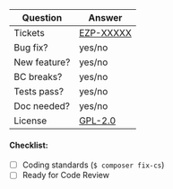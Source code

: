 | Question      | Answer
| ------------- | ---
| Tickets       |  [EZP-XXXXX](https://jira.ez.no/browse/EZP-XXXXX) <!-- URLs to JIRA issue(s) (or N/A) -->
| Bug fix?      | yes/no
| New feature?  | yes/no
| BC breaks?    | yes/no
| Tests pass?   | yes/no
| Doc needed?   | yes/no
| License       | [GPL-2.0](https://github.com/ezsystems/ezplatform-admin-ui/blob/master/LICENSE)
<!-- Keep in mind: Your contribution has to be compatible with GPL-2.0 as well: https://www.gnu.org/licenses/old-licenses/gpl-2.0-faq.html#GPLModuleLicense -->


<!-- Replace this comment with Pull Request description -->


#### Checklist:
- [ ] Coding standards (`$ composer fix-cs`)
- [ ] Ready for Code Review
